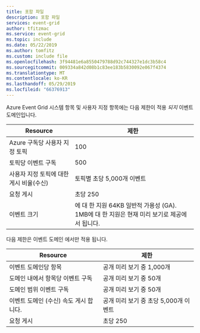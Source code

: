 ```yaml
---
title: 포함 파일
description: 포함 파일
services: event-grid
author: tfitzmac
ms.service: event-grid
ms.topic: include
ms.date: 05/22/2019
ms.author: tomfitz
ms.custom: include file
ms.openlocfilehash: 3f94481e6a8550479788d92c744327e1dc3b58c4
ms.sourcegitcommit: 009334a842d08b1c83ee183b5830092e067f4374
ms.translationtype: MT
ms.contentlocale: ko-KR
ms.lasthandoff: 05/29/2019
ms.locfileid: "66376913"
---
```

Azure Event Grid 시스템 항목 및 사용자 지정 항목에는 다음 제한이 적용 *되지* 이벤트 도메인입니다.

| Resource | 제한 |
| --- | --- |
| Azure 구독당 사용자 지정 토픽 | 100 |
| 토픽당 이벤트 구독 | 500 |
| 사용자 지정 토픽에 대한 게시 비율(수신) | 토픽별 초당 5,000개 이벤트 |
| 요청 게시 | 초당 250 |
| 이벤트 크기 | 에 대 한 지원 64KB 일반적 가용성 (GA). 1MB에 대 한 지원은 현재 미리 보기로 제공에서 됩니다. |

다음 제한은 이벤트 도메인 에서만 적용 됩니다.

| Resource | 제한 |
| --- | --- |
| 이벤트 도메인당 항목 | 공개 미리 보기 중 1,000개 |
| 도메인 내에서 항목당 이벤트 구독 | 공개 미리 보기 중 50개 |
| 도메인 범위 이벤트 구독 | 공개 미리 보기 중 50개 |
| 이벤트 도메인 (수신) 속도 게시 합니다. | 공개 미리 보기 중 초당 5,000개 이벤트 |
| 요청 게시 | 초당 250 |